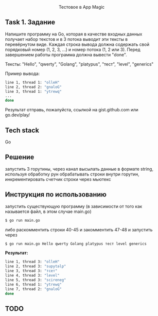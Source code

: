 <p align="center">
  Тестовое в App Magic
</p>

## Task 1. Задание

Напишите программу на Go, которая в качестве входных данных получает набор текстов и в 3 потока выводит эти тексты в перевёрнутом виде. Каждая строка вывода должна содержать свой порядковый номер (1, 2, 3, ...) и номер потока (1, 2 или 3). Перед завершением работы программа должна вывести "done".

Тексты: "Hello", "qwerty", "Golang", "platypus", "тест", "level", "generics"

Пример вывода:

```bash
line 1, thread 1: "olleH"
line 2, thread 2: "gnaloG"
line 3, thread 1: "ytrewq"
...
done
```

Результат отправь, пожалуйста, ссылкой на gist.github.com или go.dev/play/ 

## Tech stack

Go

## Решение

запустить 3 горутины, через канал высылать данные в формате string, используя обработку рун обрабатывать строки внутри горутин, инкрементировать счетчик строки через мьютекс

## Инструкция по использованию

запустить существующую программу (в зависимости от того как называется файл, в этом случае main.go)

```bash
$ go run main.go
```

либо раскомментить строки 40-45 и закомментить 47-48 и запустить через 

```bash
$ go run main.go Hello qwerty Golang platypus тест level generics
```

**Результат:**

```bash
line 1, thread 3: "olleH"
line 2, thread 3: "supytalp"
line 3, thread 3: "тсет"
line 4, thread 3: "level"
line 5, thread 3: "scireneg"
line 6, thread 1: "ytrewq"
line 7, thread 2: "gnaloG"
done
```

## TODO
